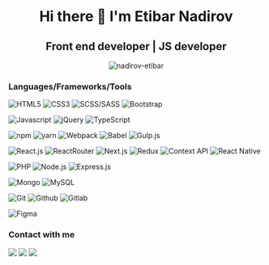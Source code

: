 <h1 align="center">Hi there 👋 I'm Etibar Nadirov</h1>
<h2 align="center">Front end developer | JS developer</h2>

<div align="center">
 <img  align="top" src="https://github-readme-stats.vercel.app/api/top-langs/?username=nadirov-etibar&layout=compact&theme=onedark" alt="nadirov-etibar" />
</div>

### Languages/Frameworks/Tools

![HTML5](https://img.shields.io/badge/-HTML5-black?style=for-the-badge&logo=html5&logoColor=white&link=https://github.com/nadirov-etibar)
![CSS3](https://img.shields.io/badge/-CSS3-black?style=for-the-badge&logo=visual-studio-code&link=https://github.com/nadirov-etibar)
![SCSS/SASS](https://img.shields.io/badge/-SCSS/SASS-black?style=for-the-badge&logo=sass&link=https://github.com/nadirov-etibar)
![Bootstrap](https://img.shields.io/badge/-Bootstrap-black?style=for-the-badge&logo=bootstrap&link=https://github.com/nadirov-etibar)

![Javascript](https://img.shields.io/badge/-Javascript-black?style=for-the-badge&logo=javascript&link=https://github.com/nadirov-etibar)
![jQuery](https://img.shields.io/badge/-jQuery-black?style=for-the-badge&logo=jquery&link=https://github.com/nadirov-etibar)
![TypeScript](https://img.shields.io/badge/-TypeScript-black?style=for-the-badge&logo=TypeScript&link=https://github.com/nadirov-etibar)

![npm](https://img.shields.io/badge/-NPM-black?style=for-the-badge&logo=npm&link=https://github.com/nadirov-etibar)
![yarn](https://img.shields.io/badge/-yarn-black?style=for-the-badge&logo=yarn&link=https://github.com/nadirov-etibar)
![Webpack](https://img.shields.io/badge/-Webpack-black?style=for-the-badge&logo=Webpack&link=https://github.com/nadirov-etibar)
![Babel](https://img.shields.io/badge/-Babel-black?style=for-the-badge&logo=Babel&link=https://github.com/nadirov-etibar)
![Gulp.js](https://img.shields.io/badge/-Gulp.js-black?style=for-the-badge&logo=gulp&link=https://github.com/nadirov-etibar)

![React.js](https://img.shields.io/badge/-React.js-black?style=for-the-badge&logo=react&link=https://github.com/nadirov-etibar)
![ReactRouter](https://img.shields.io/badge/-React%20Router-black?style=for-the-badge&logo=react-router&link=https://github.com/nadirov-etibar)
![Next.js](https://img.shields.io/badge/-Next.js-black?style=for-the-badge&logo=Next.js&link=https://github.com/nadirov-etibar)
![Redux](https://img.shields.io/badge/-Redux-black?style=for-the-badge&logo=redux&link=https://github.com/nadirov-etibar)
![Context API](https://img.shields.io/badge/-Context%20API-black?style=for-the-badge&logo=react&link=https://github.com/nadirov-etibar)
![React Native](https://img.shields.io/badge/-React%20Native-black?style=for-the-badge&logo=react&link=https://github.com/nadirov-etibar)


![PHP](https://img.shields.io/badge/-PHP-black?style=for-the-badge&logo=PHP&link=https://github.com/nadirov-etibar)
![Node.js](https://img.shields.io/badge/-Node.js-black?style=for-the-badge&logo=Node.js&link=https://github.com/nadirov-etibar)
![Express.js](https://img.shields.io/badge/-Express.js-black?style=for-the-badge&logo=Express&link=https://github.com/nadirov-etibar)
<br/>

![Mongo](https://img.shields.io/badge/-MongoDB-black?style=for-the-badge&logo=MongoDB&link=https://github.com/nadirov-etibar)
![MySQL](https://img.shields.io/badge/-MySQL-black?style=for-the-badge&logo=MySQL&link=https://github.com/nadirov-etibar)
<br/>

![Git](https://img.shields.io/badge/-Git-black?style=for-the-badge&logo=git&link=https://github.com/nadirov-etibar)
![Github](https://img.shields.io/badge/-Github-black?style=for-the-badge&logo=github&link=https://github.com/nadirov-etibar)
![Gitlab](https://img.shields.io/badge/-Gitlab-black?style=for-the-badge&logo=gitlab&link=https://gitlab.com/nadirov-etibar)
<br/>

![Figma](https://img.shields.io/badge/-Figma-black?style=for-the-badge&logo=figma&link=https://github.com/nadirov-etibar)
<br/>

### Contact with me

<a href="mailto:nadirov.etibar@gmail.com"><img src="https://img.shields.io/badge/-nadirov.etibar@gmail.com-black?style=for-the-badge&logo=GMail&logoColor=white"/></a>
<a href="https://www.linkedin.com/in/nadirov-etibar/"><img src="https://img.shields.io/badge/-Etibar%20Nadirov-black?style=for-the-badge&logo=LinkedIn&logoColor=white"/></a>
<a href="https://telegram.me/nadirov_etibar/"><img src="https://img.shields.io/badge/-@nadirov_etibar-black?style=for-the-badge&logo=Telegram&logoColor=white"/></a>

<!-- <a href="https://www.facebook.com/nadirov.etibar/"><img src="https://img.shields.io/badge/-Etibar%20Nadirov-black?style=for-the-badge&logo=Facebook&logoColor=white"/></a>
<a href="https://www.instagram.com/nadirov.etibar/"><img src="https://img.shields.io/badge/-nadirov.etibar-black?style=for-the-badge&logo=Instagram&logoColor=white"/></a> -->

<!--
**nadirov-etibar/nadirov-etibar** is a ✨ _special_ ✨ repository because its `README.md` (this file) appears on your GitHub profile.

Here are some ideas to get you started:

- 🔭 I’m currently working on ...
- 🌱 I’m currently learning ...
- 👯 I’m looking to collaborate on ...
- 🤔 I’m looking for help with ...
- 💬 Ask me about ...
- 📫 How to reach me: ...
- 😄 Pronouns: ...
- ⚡ Fun fact: ...
-->
